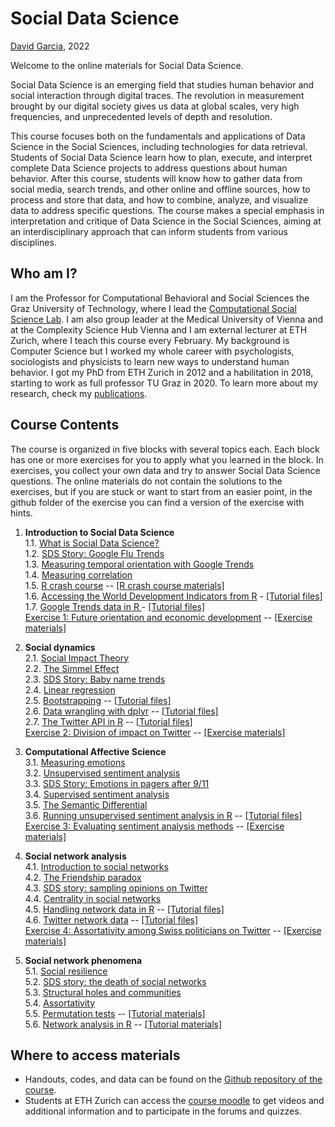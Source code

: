 # Social Data Science

[David Garcia](http://dgarcia.eu), 2022

Welcome to the online materials for Social Data Science.

Social Data Science is an emerging field that studies human behavior and social interaction through digital traces. The revolution in measurement brought by our digital society gives us data at global scales, very high frequencies, and unprecedented levels of depth and resolution.

This course focuses both on the fundamentals and applications of Data Science in the Social Sciences, including technologies for data retrieval. Students of Social Data Science learn how to plan, execute, and interpret complete Data Science projects to address questions about human behavior. After this course, students will know how to gather data from social media, search trends, and other online and offline sources, how to process and store that data, and how to combine, analyze, and visualize data to address specific questions. The course makes a special emphasis in interpretation and critique of Data Science in the Social Sciences, aiming at an interdisciplinary approach that can inform students from various disciplines.

## Who am I?

I am the Professor for Computational Behavioral and Social Sciences the Graz University of Technology, where I lead the [Computational Social Science Lab](http://www.csslab.at). I am also group leader at the Medical University of Vienna and at the Complexity Science Hub Vienna and I am external lecturer at ETH Zurich, where I teach this course every February. My background is Computer Science but I worked my whole career with psychologists, sociologists and physicists to learn new ways to understand human behavior. I got my PhD from ETH Zurich in 2012 and a habilitation in 2018, starting to work as full professor TU Graz in 2020. To learn more about my research, check my [publications](https://dgarcia.eu/full-publication-list/).

## Course Contents

The course is organized in five blocks with several topics each. Each block has one or more exercises for you to apply what you learned in the block. In exercises, you collect your own data and try to answer Social Data Science questions. The online materials do not contain the solutions to the exercises, but if you are stuck or want to start from an easier point, in the github folder of the exercise you can find a version of the exercise with hints.

1. **Introduction to Social Data Science**  
1.1. [What is Social Data Science?](https://dgarcia-eu.github.io/SocialDataScience/1_Introduction/011_IntroductionToSDS/Introduction.html)  
1.2. [SDS Story: Google Flu Trends](https://dgarcia-eu.github.io/SocialDataScience/1_Introduction/012_GoogleFluTrends/GoogleFluTrends.html)  
1.3. [Measuring temporal orientation with Google Trends](https://dgarcia-eu.github.io/SocialDataScience/1_Introduction/013_TemporalOrientation/TemporalOrientationGtrends.html)  
1.4. [Measuring correlation](https://dgarcia-eu.github.io/SocialDataScience/1_Introduction/014_Correlation/MeasuringCorrelation.html)  
1.5. [R crash course](https://dgarcia-eu.github.io/SocialDataScience/1_Introduction/015_RCrashCourse/RCrashCourse.html) -- [[R crash course materials]](https://downgit.github.io/#/home?url=https://github.com/dgarcia-eu/SocialDataScience/tree/master/1_Introduction/015_RCrashCourse)  
1.6. [Accessing the World Development Indicators from R](https://dgarcia-eu.github.io/SocialDataScience/1_Introduction/016_WDI/WDI.html) - [[Tutorial files]](https://downgit.github.io/#/home?url=https://github.com/dgarcia-eu/SocialDataScience/tree/master/1_Introduction/016_WDI)  
1.7. [Google Trends data in R  ](https://dgarcia-eu.github.io/SocialDataScience/1_Introduction/017_gtrendsR/gtrendsR.html) - [[Tutorial files]](https://downgit.github.io/#/home?url=https://github.com/dgarcia-eu/SocialDataScience/tree/master/1_Introduction/017_gtrendsR)  
[Exercise 1: Future orientation and economic development](https://dgarcia-eu.github.io/SocialDataScience/1_Introduction/018_FOIExercise/GDP_FOI.html) -- [[Exercise materials]](https://downgit.github.io/#/home?url=https://github.com/dgarcia-eu/SocialDataScience/tree/master/1_Introduction/018_FOIExercise)

2. **Social dynamics**  
2.1. [Social Impact Theory](https://dgarcia-eu.github.io/SocialDataScience/2_SocialDynamics/021_SocialImpactTheory/SIT.html)  
2.2. [The Simmel Effect](https://dgarcia-eu.github.io/SocialDataScience/2_SocialDynamics/022_SimmelEffect/SimmelEffect.html)  
2.3. [SDS Story: Baby name trends](https://dgarcia-eu.github.io/SocialDataScience/2_SocialDynamics/023_BabyNameTrends/BabyNameTrends.html)  
2.4. [Linear regression](https://dgarcia-eu.github.io/SocialDataScience/2_SocialDynamics/024_LinearRegression/LinearRegression.html)  
2.5. [Bootstrapping](https://dgarcia-eu.github.io/SocialDataScience/2_SocialDynamics/025_Bootstrapping/Bootstrapping.html) -- [[Tutorial files]](https://downgit.github.io/#/home?url=https://github.com/dgarcia-eu/SocialDataScience/tree/master/2_SocialDynamics/025_Bootstrapping)  
2.6. [Data wrangling with dplyr](https://dgarcia-eu.github.io/SocialDataScience/2_SocialDynamics/026_dplyr/dplyr.html) -- [[Tutorial files]](https://downgit.github.io/#/home?url=https://github.com/dgarcia-eu/SocialDataScience/tree/master/2_SocialDynamics/026_dplyr)  
2.7. [The Twitter API in R](https://dgarcia-eu.github.io/SocialDataScience/2_SocialDynamics/027_rtweet/rtweet.html) -- [[Tutorial files]](https://downgit.github.io/#/home?url=https://github.com/dgarcia-eu/SocialDataScience/tree/master/2_SocialDynamics/027_rtweet)  
[Exercise 2: Division of impact on Twitter](https://dgarcia-eu.github.io/SocialDataScience/2_SocialDynamics/028_SITTwitter/SIT_Twitter.html) -- [[Exercise materials]](https://github.com/dgarcia-eu/SocialDataScience/tree/master/2_SocialDynamics/028_SITTwitter)
	
3. **Computational Affective Science**  
3.1. [Measuring emotions](https://dgarcia-eu.github.io/SocialDataScience/3_Affect/031_MeasuringEmotions/Emotions.html)  
3.2. [Unsupervised sentiment analysis](https://dgarcia-eu.github.io/SocialDataScience/3_Affect/032_UnsupervisedSentimentAnalysis/UnsupervisedSentimentAnalysis.html)  
3.3. [SDS Story: Emotions in pagers after 9/11](https://dgarcia-eu.github.io/SocialDataScience/3_Affect/033_PagerEmotions/PagerEmotions.html)  
3.4. [Supervised sentiment analysis](https://dgarcia-eu.github.io/SocialDataScience/3_Affect/034_SupervisedSentimentAnalysis/SupervisedSentimentAnalysis.html)  
3.5. [The Semantic Differential](https://dgarcia-eu.github.io/SocialDataScience/3_Affect/039_SemanticDifferential/SemanticDifferential.html)  
3.6. [Running unsupervised sentiment analysis in R](https://dgarcia-eu.github.io/SocialDataScience/3_Affect/035_UnsupervisedToolsR/UnsupervisedToolsR.html) -- [[Tutorial files]](https://downgit.github.io/#/home?url=https://github.com/dgarcia-eu/SocialDataScience/tree/master/3_Affect/035_UnsupervisedToolsR)  
[Exercise 3: Evaluating sentiment analysis methods](https://dgarcia-eu.github.io/SocialDataScience/3_Affect/037_SentimentEvaluation/SentimentEvaluation.html)  -- [[Exercise materials]](https://downgit.github.io/#/home?url=https://github.com/dgarcia-eu/SocialDataScience/tree/master/3_Affect/037_SentimentEvaluation)  

4. **Social network analysis**  
4.1. [Introduction to social networks](https://dgarcia-eu.github.io/SocialDataScience/4_SNA/041_SNAIntro/SNAIntro.html)  
4.2. [The Friendship paradox](https://dgarcia-eu.github.io/SocialDataScience/4_SNA/042_FriendshipParadox/FriendshipParadox.html)  
4.3. [SDS story: sampling opinions on Twitter](https://dgarcia-eu.github.io/SocialDataScience/4_SNA/043_TwitterOpinions/TwitterOpinions.html)  
4.4. [Centrality in social networks](https://dgarcia-eu.github.io/SocialDataScience/4_SNA/044_Centrality/Centrality.html)  
4.5. [Handling network data in R](https://dgarcia-eu.github.io/SocialDataScience/4_SNA/045_Tidygraph/tidygraph.html) -- [[Tutorial files]](https://downgit.github.io/#/home?url=https://github.com/dgarcia-eu/SocialDataScience/tree/master/4_SNA/045_Tidygraph)  
4.6. [Twitter network data](https://dgarcia-eu.github.io/SocialDataScience/4_SNA/047_TwitterNetwork/TwitterNetwork.html) -- [[Tutorial files]](https://downgit.github.io/#/home?url=https://github.com/dgarcia-eu/SocialDataScience/tree/master/4_SNA/047_TwitterNetwork)  
[Exercise 4: Assortativity among Swiss politicians on Twitter](https://dgarcia-eu.github.io/SocialDataScience/5_SocialNetworkPhenomena/058_PoliticianAssortativity/PoliticianAssortativity.html) -- [[Exercise materials]](https://downgit.github.io/#/home?url=https://github.com/dgarcia-eu/SocialDataScience/tree/master/5_SocialNetworkPhenomena/058_PoliticianAssortativity)  

5. **Social network phenomena**  
5.1. [Social resilience](https://dgarcia-eu.github.io/SocialDataScience/5_SocialNetworkPhenomena/051_SocialResilience/SocialResilience.html)  
5.2. [SDS story: the death of social networks](https://dgarcia-eu.github.io/SocialDataScience/5_SocialNetworkPhenomena/052_SocialNetworkDeath/SocialNetworkDeath.html)  
5.3. [Structural holes and communities](https://dgarcia-eu.github.io/SocialDataScience/5_SocialNetworkPhenomena/053_StructuralHoles/StructuralHoles.html)  
5.4. [Assortativity](https://dgarcia-eu.github.io/SocialDataScience/5_SocialNetworkPhenomena/054_Assortativity/Assortativity.html)  
5.5. [Permutation tests](https://dgarcia-eu.github.io/SocialDataScience/5_SocialNetworkPhenomena/056_PermutationTests/PermutationTests) -- [[Tutorial materials]](https://downgit.github.io/#/home?url=https://github.com/dgarcia-eu/SocialDataScience/tree/master/5_SocialNetworkPhenomena/056_PermutationTests)   
5.6. [Network analysis in R](https://dgarcia-eu.github.io/SocialDataScience/5_SocialNetworkPhenomena/057_Tidygraph2/tidygraph2.html) -- [[Tutorial materials]](https://downgit.github.io/#/home?url=https://github.com/dgarcia-eu/SocialDataScience/tree/master/5_SocialNetworkPhenomena/057_Tidygraph2)  

## Where to access materials

- Handouts, codes, and data can be found on the [Github repository of the course](https://github.com/dgarcia-eu/SocialDataScience).
- Students at ETH Zurich can access the [course moodle](https://moodle-app2.let.ethz.ch/course/view.php?id=16747) to get videos and additional information and to participate in the forums and quizzes.
